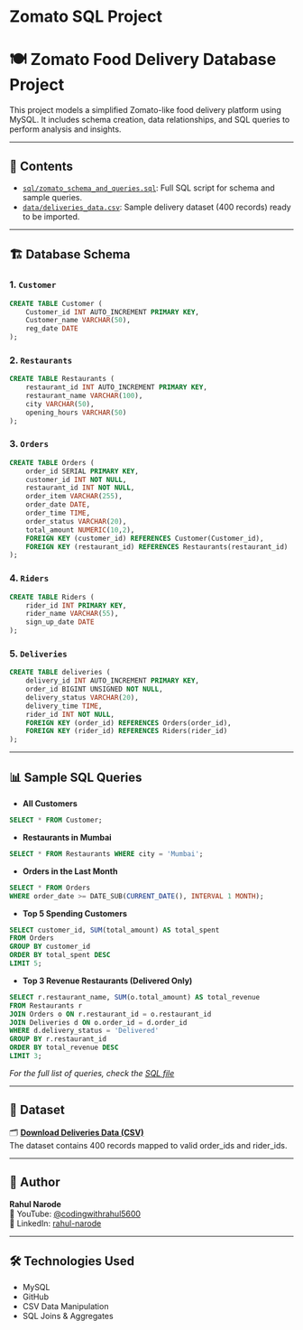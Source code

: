 # Zomato SQL Project


# 🍽️ Zomato Food Delivery Database Project

This project models a simplified Zomato-like food delivery platform using MySQL. It includes schema creation, data relationships, and SQL queries to perform analysis and insights.

---

## 📂 Contents

- [`sql/zomato_schema_and_queries.sql`](./sql/zomato_schema_and_queries.sql): Full SQL script for schema and sample queries.
- [`data/deliveries_data.csv`](./data/deliveries_data.csv): Sample delivery dataset (400 records) ready to be imported.

---

## 🏗️ Database Schema

### 1. `Customer`
```sql
CREATE TABLE Customer (
    Customer_id INT AUTO_INCREMENT PRIMARY KEY,
    Customer_name VARCHAR(50),
    reg_date DATE
);
```

### 2. `Restaurants`
```sql
CREATE TABLE Restaurants (
    restaurant_id INT AUTO_INCREMENT PRIMARY KEY,
    restaurant_name VARCHAR(100),
    city VARCHAR(50),
    opening_hours VARCHAR(50)
);
```

### 3. `Orders`
```sql
CREATE TABLE Orders (
    order_id SERIAL PRIMARY KEY,
    customer_id INT NOT NULL,
    restaurant_id INT NOT NULL,
    order_item VARCHAR(255),
    order_date DATE,
    order_time TIME,
    order_status VARCHAR(20),
    total_amount NUMERIC(10,2),
    FOREIGN KEY (customer_id) REFERENCES Customer(Customer_id),
    FOREIGN KEY (restaurant_id) REFERENCES Restaurants(restaurant_id)
);
```

### 4. `Riders`
```sql
CREATE TABLE Riders (
    rider_id INT PRIMARY KEY,
    rider_name VARCHAR(55),
    sign_up_date DATE
);
```

### 5. `Deliveries`
```sql
CREATE TABLE deliveries (
    delivery_id INT AUTO_INCREMENT PRIMARY KEY,
    order_id BIGINT UNSIGNED NOT NULL,
    delivery_status VARCHAR(20),
    delivery_time TIME,
    rider_id INT NOT NULL,
    FOREIGN KEY (order_id) REFERENCES Orders(order_id),
    FOREIGN KEY (rider_id) REFERENCES Riders(rider_id)
);
```

---

## 📊 Sample SQL Queries

- **All Customers**
```sql
SELECT * FROM Customer;
```

- **Restaurants in Mumbai**
```sql
SELECT * FROM Restaurants WHERE city = 'Mumbai';
```

- **Orders in the Last Month**
```sql
SELECT * FROM Orders
WHERE order_date >= DATE_SUB(CURRENT_DATE(), INTERVAL 1 MONTH);
```

- **Top 5 Spending Customers**
```sql
SELECT customer_id, SUM(total_amount) AS total_spent
FROM Orders
GROUP BY customer_id
ORDER BY total_spent DESC
LIMIT 5;
```

- **Top 3 Revenue Restaurants (Delivered Only)**
```sql
SELECT r.restaurant_name, SUM(o.total_amount) AS total_revenue
FROM Restaurants r
JOIN Orders o ON r.restaurant_id = o.restaurant_id
JOIN Deliveries d ON o.order_id = d.order_id
WHERE d.delivery_status = 'Delivered'
GROUP BY r.restaurant_id
ORDER BY total_revenue DESC
LIMIT 3;
```

_For the full list of queries, check the [SQL file](./sql/zomato_schema_and_queries.sql)_

---

## 📎 Dataset

🗂️ **[Download Deliveries Data (CSV)](./data/deliveries_data.csv)**  
The dataset contains 400 records mapped to valid order_ids and rider_ids.

---

## 🧠 Author

**Rahul Narode**  
🎥 YouTube: [@codingwithrahul5600](https://youtube.com/@codingwithrahul5600)  
🔗 LinkedIn: [rahul-narode](https://www.linkedin.com/in/rahul-narode-3039a6212)

---

## 🛠️ Technologies Used

- MySQL
- GitHub
- CSV Data Manipulation
- SQL Joins & Aggregates












